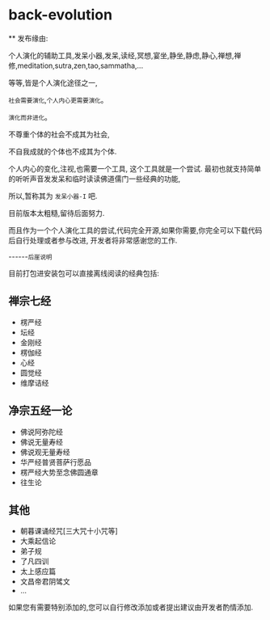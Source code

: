 back-evolution
==============

** 发布缘由:

个人演化的辅助工具,发呆小器,发呆,读经,冥想,宴坐,静坐,静虑,静心,禅想,禅修,meditation,sutra,zen,tao,sammatha,...

等等,皆是个人演化途径之一,

`社会需要演化`,`个人内心更需要演化`。

`演化而非进化`。

不尊重个体的社会不成其为社会,

不自我成就的个体也不成其为个体.

个人内心的变化,注视,也需要一个工具,
这个工具就是一个尝试.
最初也就支持简单的听听声音发发呆和临时读读佛道儒门一些经典的功能,

所以,暂称其为 `发呆小器-I` 吧.

目前版本太粗糙,留待后面努力.

而且作为一个个人演化工具的尝试,代码完全开源,如果你需要,你完全可以下载代码后自行处理或者参与改进,
开发者将非常感谢您的工作.

------`后崖说明`

目前打包进安装包可以直接离线阅读的经典包括:
## 禅宗七经
*    楞严经
*    坛经
*    金刚经
*    楞伽经
*    心经
*    圆觉经
*    维摩诘经
    
## 净宗五经一论
*    佛说阿弥陀经
*    佛说无量寿经
*    佛说观无量寿经
*    华严经普贤菩萨行愿品
*    楞严经大势至念佛圆通章
*    往生论

## 其他
*    朝暮课诵经咒[三大咒十小咒等]
*	大乘起信论
*	弟子规
*	了凡四训
*	太上感应篇
*	文昌帝君阴骘文
*	...

如果您有需要特别添加的,您可以自行修改添加或者提出建议由开发者酌情添加.
